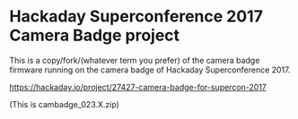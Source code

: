 # Hackaday Superconference 2017 Camera Badge project

This is a copy/fork/(whatever term you prefer) of the camera badge firmware running on the camera badge of Hackaday Superconference 2017.

https://hackaday.io/project/27427-camera-badge-for-supercon-2017

(This is cambadge_023.X.zip)
